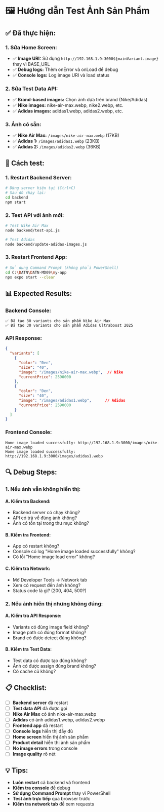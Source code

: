 # 🖼️ Hướng dẫn Test Ảnh Sản Phẩm

## ✅ **Đã thực hiện:**

### **1. Sửa Home Screen:**
- ✅ **Image URI:** Sử dụng `http://192.168.1.9:3000${mainVariant.image}` thay vì BASE_URL
- ✅ **Debug logs:** Thêm onError và onLoad để debug
- ✅ **Console logs:** Log image URI và load status

### **2. Sửa Test Data API:**
- ✅ **Brand-based images:** Chọn ảnh dựa trên brand (Nike/Adidas)
- ✅ **Nike images:** nike-air-max.webp, nike2.webp, etc.
- ✅ **Adidas images:** adidas1.webp, adidas2.webp, etc.

### **3. Ảnh có sẵn:**
- ✅ **Nike Air Max:** `/images/nike-air-max.webp` (17KB)
- ✅ **Adidas 1:** `/images/adidas1.webp` (23KB)
- ✅ **Adidas 2:** `/images/adidas2.webp` (36KB)

## 🚀 **Cách test:**

### **1. Restart Backend Server:**
```bash
# Dừng server hiện tại (Ctrl+C)
# Sau đó chạy lại:
cd backend
npm start
```

### **2. Test API với ảnh mới:**
```bash
# Test Nike Air Max
node backend/test-api.js

# Test Adidas
node backend/update-adidas-images.js
```

### **3. Restart Frontend App:**
```bash
# Sử dụng Command Prompt (không phải PowerShell)
cd C:\DATN\DATN-MD09\my-app
npx expo start --clear
```

## 📊 **Expected Results:**

### **Backend Console:**
```
✅ Đã tạo 30 variants cho sản phẩm Nike Air Max
✅ Đã tạo 30 variants cho sản phẩm Adidas Ultraboost 2025
```

### **API Response:**
```json
{
  "variants": [
    {
      "color": "Đen",
      "size": "40",
      "image": "/images/nike-air-max.webp",  // Nike
      "currentPrice": 2590000
    },
    {
      "color": "Đen", 
      "size": "40",
      "image": "/images/adidas1.webp",      // Adidas
      "currentPrice": 2590000
    }
  ]
}
```

### **Frontend Console:**
```
Home image loaded successfully: http://192.168.1.9:3000/images/nike-air-max.webp
Home image loaded successfully: http://192.168.1.9:3000/images/adidas1.webp
```

## 🔍 **Debug Steps:**

### **1. Nếu ảnh vẫn không hiển thị:**

#### **A. Kiểm tra Backend:**
- Backend server có chạy không?
- API có trả về đúng ảnh không?
- Ảnh có tồn tại trong thư mục không?

#### **B. Kiểm tra Frontend:**
- App có restart không?
- Console có log "Home image loaded successfully" không?
- Có lỗi "Home image load error" không?

#### **C. Kiểm tra Network:**
- Mở Developer Tools → Network tab
- Xem có request đến ảnh không?
- Status code là gì? (200, 404, 500?)

### **2. Nếu ảnh hiển thị nhưng không đúng:**

#### **A. Kiểm tra API Response:**
- Variants có đúng image field không?
- Image path có đúng format không?
- Brand có được detect đúng không?

#### **B. Kiểm tra Test Data:**
- Test data có được tạo đúng không?
- Ảnh có được assign đúng brand không?
- Có cache cũ không?

## 📋 **Checklist:**

- [ ] **Backend server** đã restart
- [ ] **Test data API** đã được gọi
- [ ] **Nike Air Max** có ảnh nike-air-max.webp
- [ ] **Adidas** có ảnh adidas1.webp, adidas2.webp
- [ ] **Frontend app** đã restart
- [ ] **Console logs** hiển thị đầy đủ
- [ ] **Home screen** hiển thị ảnh sản phẩm
- [ ] **Product detail** hiển thị ảnh sản phẩm
- [ ] **No image errors** trong console
- [ ] **Image quality** rõ nét

## 💡 **Tips:**

- **Luôn restart** cả backend và frontend
- **Kiểm tra console** để debug
- **Sử dụng Command Prompt** thay vì PowerShell
- **Test ảnh trực tiếp** qua browser trước
- **Kiểm tra network tab** để xem requests




